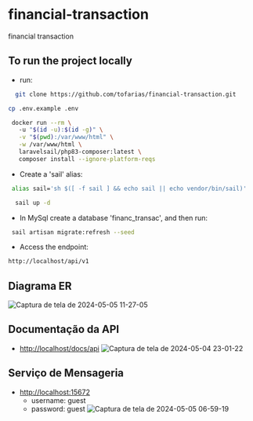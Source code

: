 # financial-transaction
financial transaction

##  To run the project locally

- run:
```sh
  git clone https://github.com/tofarias/financial-transaction.git
```
  ```sh
  cp .env.example .env
 ```

 ```sh
  docker run --rm \                                                   
    -u "$(id -u):$(id -g)" \
    -v "$(pwd):/var/www/html" \
    -w /var/www/html \
    laravelsail/php83-composer:latest \
    composer install --ignore-platform-reqs
 ```
- Create a 'sail' alias:
 ```sh
  alias sail='sh $([ -f sail ] && echo sail || echo vendor/bin/sail)'
 ```
```sh
  sail up -d
 ```

 - In MySql create a database 'financ_transac', and then run:
 ```sh
  sail artisan migrate:refresh --seed
 ```
 - Access the endpoint:
```sh
http://localhost/api/v1
```

## Diagrama ER
![Captura de tela de 2024-05-05 11-27-05](https://github.com/tofarias/financial-transaction/assets/7261216/bd19f271-37fb-4e00-b566-296b351309b3)

## Documentação da API
- [http://localhost/docs/api](http://localhost/docs/api#/)
![Captura de tela de 2024-05-04 23-01-22](https://github.com/tofarias/financial-transaction/assets/7261216/bbab9226-c334-44a4-9671-d17bbd0901b1)

## Serviço de Mensageria
- [http://localhost:15672](http://localhost:15672)
    - username: guest
    - password: guest
![Captura de tela de 2024-05-05 06-59-19](https://github.com/tofarias/financial-transaction/assets/7261216/a1d903e6-7943-4402-9e99-8347c25c5f45)

